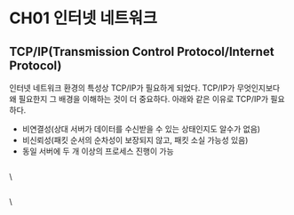 # CH01 인터넷 네트워크

## **TCP/IP**(Transmission Control Protocol/Internet Protocol)

인터넷 네트워크 환경의 특성상 TCP/IP가 필요하게 되었다. TCP/IP가 무엇인지보다 왜 필요한지 그 배경을 이해하는 것이 더 중요하다. 아래와 같은 이유로 TCP/IP가 필요하다.

* 비연결성(상대 서버가 데이터를 수신받을 수 있는 상태인지도 알수가 없음)
* 비신뢰성(패킷 순서의 순차성이 보장되지 않고, 패킷 소실 가능성 있음)
* 동일 서버에 두 개 이상의 프로세스 진행이 가능

<figure><img src="http://localhost:4000/assets/images/infra/tcpip-flow.png" alt=""><figcaption></figcaption></figure>



\


<figure><img src="http://localhost:4000/assets/images/infra/tcpip-packet.png" alt=""><figcaption></figcaption></figure>



\


<figure><img src="http://localhost:4000/assets/images/infra/tcpip-3way.png" alt=""><figcaption></figcaption></figure>

